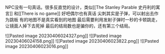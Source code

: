 NPC没有一句真话。很多反直觉的设计，类似[[The Stanley Parable 史丹利的寓言]] 和[[There is no game]]
好吧偶尔也有真话
尖刺其实是子弹，可以射出去作为跳板
有的地图不是真实看到的地图
最后需要利用发射子弹时一秒的卡顿跳走，让镜面人掉下去死掉
最后的结局数也是骗你的，还有第三个结局。



![[Pasted image 20230406024327.png]]
![[Pasted image 20230406024158.png]]
![[Pasted image 20230406023822.png]]
![[Pasted image 20230406023016.png]]